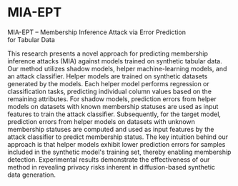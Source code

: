 # MIA-EPT
MIA-EPT – Membership Inference Attack via Error Prediction for Tabular Data

This research presents a novel approach for predicting membership inference attacks (MIA) against models trained on synthetic tabular data. Our method utilizes shadow models, helper machine-learning models, and an attack classifier. Helper models are trained on synthetic datasets generated by the models. Each helper model performs regression or classification tasks, predicting individual column values based on the remaining attributes. For shadow models, prediction errors from helper models on datasets with known membership statuses are used as input features to train the attack classifier. Subsequently, for the target model, prediction errors from helper models on datasets with unknown membership statuses are computed and used as input features by the attack classifier to predict membership status. The key intuition behind our approach is that helper models exhibit lower prediction errors for samples included in the synthetic model's training set, thereby enabling membership detection. Experimental results demonstrate the effectiveness of our method in revealing privacy risks inherent in diffusion-based synthetic data generation.
